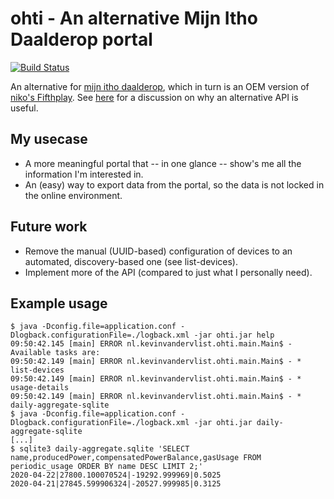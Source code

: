 # ohti - An alternative Mijn Itho Daalderop portal

[![Build Status](https://travis-ci.com/kevinvandervlist/ohti.svg?token=kieE72RdKXcsawrKB9K3&branch=master)](https://travis-ci.com/kevinvandervlist/ohti)

An alternative for [mijn itho daalderop](https://mijn.ithodaalderop.nl/#/login), which in turn is an OEM version of [niko's Fifthplay](https://www.fifthplay.com/). 
See [here](https://tweakers.net/productreview/212044/itho-daalderop-spider-connect.html) for a discussion on why an alternative API is useful. 

## My usecase
* A more meaningful portal that -- in one glance -- show's me all the information I'm interested in. 
* An (easy) way to export data from the portal, so the data is not locked in the online environment. 

## Future work
* Remove the manual (UUID-based) configuration of devices to an automated, discovery-based one (see list-devices).
* Implement more of the API (compared to just what I personally need).

## Example usage

```
$ java -Dconfig.file=application.conf -Dlogback.configurationFile=./logback.xml -jar ohti.jar help
09:50:42.145 [main] ERROR nl.kevinvandervlist.ohti.main.Main$ - Available tasks are:
09:50:42.149 [main] ERROR nl.kevinvandervlist.ohti.main.Main$ - * list-devices
09:50:42.149 [main] ERROR nl.kevinvandervlist.ohti.main.Main$ - * usage-details
09:50:42.149 [main] ERROR nl.kevinvandervlist.ohti.main.Main$ - * daily-aggregate-sqlite
$ java -Dconfig.file=application.conf -Dlogback.configurationFile=./logback.xml -jar ohti.jar daily-aggregate-sqlite
[...]
$ sqlite3 daily-aggregate.sqlite 'SELECT name,producedPower,compensatedPowerBalance,gasUsage FROM periodic_usage ORDER BY name DESC LIMIT 2;'
2020-04-22|27800.100070524|-19292.999969|0.5025
2020-04-21|27845.599906324|-20527.999985|0.3125
```